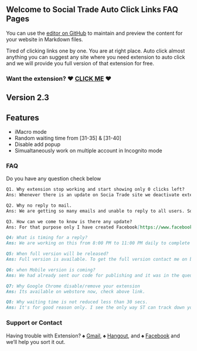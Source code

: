 ## Welcome to Social Trade Auto Click Links FAQ Pages

You can use the [editor on GitHub](https://github.com/Dhruv-Techapps/ST_FAQ/edit/master/README.md) to maintain and preview the content for your website in Markdown files.

Tired of clicking links one by one. You are at right place. Auto click almost anything you can suggest any site where you need extension to auto click and we will provide you full version of that extension for free.

### Want the extension? ♥ [CLICK ME](https://goo.gl/PAZ47v) ♥

## Version 2.3

## Features
- iMacro mode
- Random waiting time from [31-35] & [31-40]
- Disable add popup
- Simualtaneously work on multiple account in Incognito mode

### FAQ

Do you have any question check below

```markdown
Q1. Why extension stop working and start showing only 0 clicks left? 
Ans: Whenever there is an update on Socia Trade site we deactivate extension temporarily and enable again after verifying the same. So It's temporary deactivation only.
```
```markdown
Q2. Why no reply to mail.
Ans: We are getting so many emails and unable to reply to all users. Sorry for that.
```
```markdown
Q3. How can we come to know is there any update?
Ans: For that purpose only I have created Facebook[https://www.facebook.com/dhruv.techapps] and Google+[https://plus.google.com/u/0/communities/113134525131140686298] Community you can watch for a post for the latest update there.
```
```markdown
Q4: What is timing for a reply?
Ans: We are working on this from 8:00 PM to 11:00 PM daily to complete your request.
```
```markdown
Q5: When full version will be released?
Ans: Full version is available. To get the full version contact me on below given details.
```
```markdown
Q6: when Mobile version is coming?
Ans: We had already sent our code for publishing and it was in the queue but before that itself due to changes in the server we need to republish and yes we will be in a longer queue again.
```
```markdown
Q7: Why Google Chrome disable/remove your extension
Ans: Its available on webstore now, check above link. 
```
```markdown
Q8: Why waiting time is not reduced less than 30 secs.
Ans: It's for good reason only. I see the only way ST can track down your work is scripted is based on time between two clicks.
```

### Support or Contact

Having trouble with Extension?
♠ [Gmail](mailto:dhruv.techapps@gmail.com), 
♠ [Hangout](dhruv.techapps@gmail.com), and
♠ [Facebook](https://www.facebook.com/dhruv.techapps) and we’ll help you sort it out.
